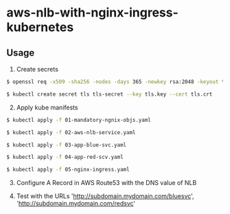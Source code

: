 # aws-nlb-with-nginx-ingress-kubernetes

## Usage

1. Create secrets

``` bash
$ openssl req -x509 -sha256 -nodes -days 365 -newkey rsa:2048 -keyout tls.key -out tls.crt -subj "/CN=mydomain.com/O=mydomain.com"

$ kubectl create secret tls tls-secret --key tls.key --cert tls.crt
```

2. Apply kube manifests

``` bash
$ kubectl apply -f 01-mandatory-ngnix-objs.yaml

$ kubectl apply -f 02-aws-nlb-service.yaml

$ kubectl apply -f 03-app-blue-svc.yaml

$ kubectl apply -f 04-app-red-scv.yaml

$ kubectl apply -f 05-nginx-ingress.yaml

```

3. Configure A Record in AWS Route53 with the DNS value of NLB

4. Test with the URLs 'http://subdomain.mydomain.com/bluesvc', 'http://subdomain.mydomain.com/redsvc'

